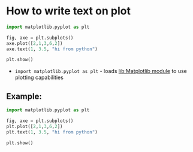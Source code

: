 # How to write text on plot

```python
import matplotlib.pyplot as plt

fig, axe = plt.subplots()
axe.plot([2,1,3,6,2])
axe.text(1, 3.5, "hi from python")

plt.show()
```

- `import matplotlib.pyplot as plt` - loads [lib:Matplotlib module](python-matplotlib/how-to-install-matplotlib-python-lib-in-ubuntu-ubuntuversion) to use plotting capabilities

## Example: 
```python
import matplotlib.pyplot as plt

fig, axe = plt.subplots()
plt.plot([2,1,3,6,2])
plt.text(1, 3.5, "hi from python")

plt.show()
```


